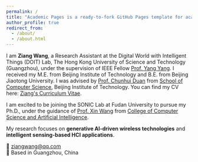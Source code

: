 ```yaml
---
permalink: /
title: "Academic Pages is a ready-to-fork GitHub Pages template for academic personal websites"
author_profile: true
redirect_from: 
  - /about/
  - /about.html
---
```


I am **Ziang Wang**, a Research Assistant at the Digital World with Intelligent Things (DOIT) Lab, The Hong Kong University of Science and Technology (Guangzhou), under the supervision of IEEE Fellow [Prof. Yang Yang](https://facultyprofiles.hkust-gz.edu.cn/faculty-personal-page/YANG-Yang/yyiot). I received my M.E. from Beijing Institute of Technology and B.E. from Beijing Jiaotong University. I was advised by [Prof. Chunhui Duan](https://duanch.github.io/) from [School of Computer Science](https://cs.bit.edu.cn/), Beijing Institute of Technology.
You can find my CV here: [Ziang's Curriculum Vitae](../assets/Curriculum_Vitae.pdf).

I am excited to be joining the SONIC Lab at Fudan University to pursue my Ph.D., under the guidance of [Prof. Xin Wang](https://faculty.fudan.edu.cn/wangxin/zh_CN/) from [College of Computer Science and Artificial Intelligence](https://cs.fudan.edu.cn/).



My research focuses on **generative AI-driven wireless technologies** and **intelligent sensing-based HCI applications**.

📧 ziangwang@qq.com  
📍 Based in Guangzhou, China  

